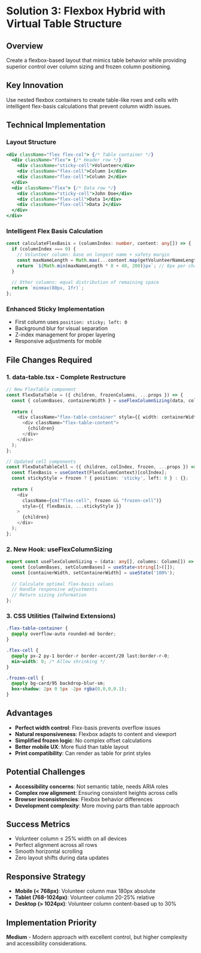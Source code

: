 # Solution 3: Flexbox Hybrid with Virtual Table Structure

## Overview
Create a flexbox-based layout that mimics table behavior while providing superior control over column sizing and frozen column positioning.

## Key Innovation
Use nested flexbox containers to create table-like rows and cells with intelligent flex-basis calculations that prevent column width issues.

## Technical Implementation

### Layout Structure
```jsx
<div className="flex flex-col"> {/* Table container */}
  <div className="flex"> {/* Header row */}
    <div className="sticky-cell">Volunteer</div>
    <div className="flex-cell">Column 1</div>
    <div className="flex-cell">Column 2</div>
  </div>
  <div className="flex"> {/* Data row */}
    <div className="sticky-cell">John Doe</div>
    <div className="flex-cell">Data 1</div>
    <div className="flex-cell">Data 2</div>
  </div>
</div>
```

### Intelligent Flex Basis Calculation
```typescript
const calculateFlexBasis = (columnIndex: number, content: any[]) => {
  if (columnIndex === 0) {
    // Volunteer column: base on longest name + safety margin
    const maxNameLength = Math.max(...content.map(getVolunteerNameLength));
    return `${Math.min(maxNameLength * 8 + 40, 200)}px`; // 8px per char + padding
  }
  
  // Other columns: equal distribution of remaining space
  return `minmax(80px, 1fr)`;
};
```

### Enhanced Sticky Implementation
- First column uses `position: sticky; left: 0`
- Background blur for visual separation
- Z-index management for proper layering
- Responsive adjustments for mobile

## File Changes Required

### 1. data-table.tsx - Complete Restructure
```typescript
// New FlexTable component
const FlexDataTable = ({ children, frozenColumns, ...props }) => {
  const { columnBases, containerWidth } = useFlexColumnSizing(data, columns);
  
  return (
    <div className="flex-table-container" style={{ width: containerWidth }}>
      <div className="flex-table-content">
        {children}
      </div>
    </div>
  );
};

// Updated cell components
const FlexDataTableCell = ({ children, colIndex, frozen, ...props }) => {
  const flexBasis = useContext(FlexColumnContext)[colIndex];
  const stickyStyle = frozen ? { position: 'sticky', left: 0 } : {};
  
  return (
    <div 
      className={cn("flex-cell", frozen && "frozen-cell")}
      style={{ flexBasis, ...stickyStyle }}
    >
      {children}
    </div>
  );
};
```

### 2. New Hook: useFlexColumnSizing
```typescript
export const useFlexColumnSizing = (data: any[], columns: Column[]) => {
  const [columnBases, setColumnBases] = useState<string[]>([]);
  const [containerWidth, setContainerWidth] = useState('100%');
  
  // Calculate optimal flex-basis values
  // Handle responsive adjustments
  // Return sizing information
};
```

### 3. CSS Utilities (Tailwind Extensions)
```css
.flex-table-container {
  @apply overflow-auto rounded-md border;
}

.flex-cell {
  @apply px-2 py-1 border-r border-accent/20 last:border-r-0;
  min-width: 0; /* Allow shrinking */
}

.frozen-cell {
  @apply bg-card/95 backdrop-blur-sm;
  box-shadow: 2px 0 5px -2px rgba(0,0,0,0.1);
}
```

## Advantages
- **Perfect width control**: Flex-basis prevents overflow issues
- **Natural responsiveness**: Flexbox adapts to content and viewport
- **Simplified frozen logic**: No complex offset calculations
- **Better mobile UX**: More fluid than table layout
- **Print compatibility**: Can render as table for print styles

## Potential Challenges
- **Accessibility concerns**: Not semantic table, needs ARIA roles
- **Complex row alignment**: Ensuring consistent heights across cells
- **Browser inconsistencies**: Flexbox behavior differences
- **Development complexity**: More moving parts than table approach

## Success Metrics
- Volunteer column ≤ 25% width on all devices
- Perfect alignment across all rows
- Smooth horizontal scrolling
- Zero layout shifts during data updates

## Responsive Strategy
- **Mobile (< 768px)**: Volunteer column max 180px absolute
- **Tablet (768-1024px)**: Volunteer column 20-25% relative
- **Desktop (> 1024px)**: Volunteer column content-based up to 30%

## Implementation Priority
**Medium** - Modern approach with excellent control, but higher complexity and accessibility considerations.